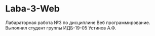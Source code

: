 # Laba-3-Web
 Лабараторная работа №3 по дисциплине Веб программирование. Выполнил студент группы ИДБ-19-05 Устинов А.Ф.
